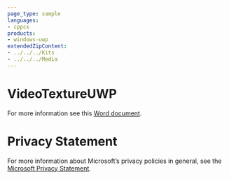 ```yaml
---
page_type: sample
languages:
- cppcx
products:
- windows-uwp
extendedZipContent:
- ../../../Kits
- ../../../Media
---
```

# VideoTextureUWP
For more information see this [Word document](Readme.docx).
# Privacy Statement
For more information about Microsoft’s privacy policies in general, see the [Microsoft Privacy Statement](https://privacy.microsoft.com/en-us/privacystatement/).
